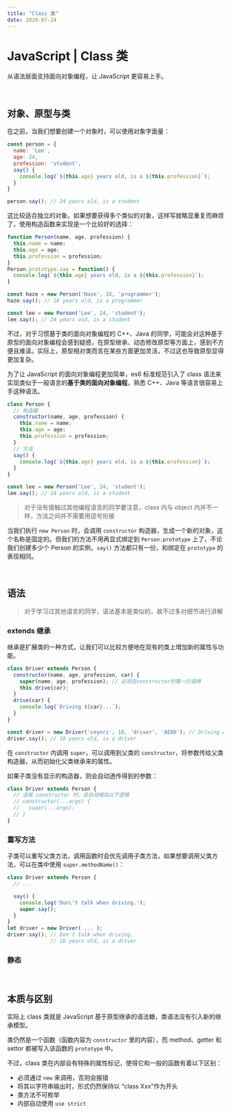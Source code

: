 ```yaml
---
title: "Class 类"
date: 2020-07-24
---
```


# JavaScript | Class 类

从语法层面支持面向对象编程，让 JavaScript 更容易上手。

<br>

## 对象、原型与类

在之前，当我们想要创建一个对象时，可以使用对象字面量：

```js
const person = {
  name: 'Lee',
  age: 24,
  profession: 'student',
  say() {
    console.log(`${this.age} years old, is a ${this.profession}`);
  }
}

person.say(); // 24 years old, is a student
```

这比较适合独立的对象。如果想要获得多个类似的对象，这样写就略显重复而麻烦了，使用构造函数来实现是一个比较好的选择：

```js
function Person(name, age, profession) {
  this.name = name;
  this.age = age;
  this.profession = profession;
}
Person.prototype.say = function() {
  console.log(`${this.age} years old, is a ${this.profession}`);
}

const haze = new Person('Haze', 18, 'programmer');
haze.say(); // 18 years old, is a programmer

const lee = new Person('Lee', 24, 'student');
lee.say(); // 24 years old, is a student
```

不过，对于习惯基于类的面向对象编程的 C++、Java 的同学，可能会对这种基于原型的面向对象编程会感到疑惑，在原型继承、动态修改原型等方面上，感到不方便且难读。实际上，原型相对类而言在某些方面更加灵活，不过这也导致原型显得更加复杂。

为了让 JavaScript 的面向对象编程更加简单，es6 标准规范引入了 class 语法来实现类似于一般语言的**基于类的面向对象编程**，熟悉 C++、Java 等语言很容易上手这种语法。

```js
class Person {
  // 构造器
  constructor(name, age, profession) {
    this.name = name;
    this.age = age;
    this.profession = profession;
  }
  // 方法
  say() {
    console.log(`${this.age} years old, is a ${this.profession}`);
  }
}

const lee = new Person('Lee', 24, 'student');
lee.say(); // 24 years old, is a student
```

> 对于没有接触过其他编程语言的同学要注意，class 内与 object 内并不一样，方法之间并不需要用逗号衔接

当我们执行 `new Person` 时，会调用 `constructor` 构造器，生成一个新的对象，这个名称是固定的。但我们的方法不用再显式绑定到 `Person.prototype` 上了，不论我们创建多少个 Person 的实例，`say()` 方法都只有一份，和绑定在 `prototype` 的表现相同。

<br>

## 语法

> 对于学习过其他语言的同学，语法基本是类似的，故不过多对细节进行讲解

### extends 继承

继承是扩展类的一种方式，让我们可以比较方便地在现有的类上增加新的属性与功能。

```js
class Driver extends Person {
  constructor(name, age, profession, car) {
    super(name, age, profession); // 必须在constructor的第一行调用
    this.drive(car);
  }
  drive(car) {
    console.log(`Driving ${car}...`);
  }
}

const driver = new Driver('ceynri', 18, 'driver', 'AE86'); // Driving AE86...
driver.say(); // 18 years old, is a driver
```

在 `constructor` 内调用 `super`，可以调用到父类的 `constructor`，将参数传给父类构造器，从而初始化父类继承来的属性。

如果子类没有显示的构造器，则会自动透传得到的参数：

```js
class Driver extends Person {
  // 没有 constructor 时，会自动增加以下逻辑
  // constructor(...args) {
  //   super(...args);
  // }
}
```

### 重写方法

子类可以重写父类方法，调用函数时会优先调用子类方法，如果想要调用父类方法，可以在类中使用 `super.methodName()`：

```js
class Driver extends Person {
  // ...

  say() {
    console.log('Don\'t talk when driving.');
    super.say();
  }
}
let driver = new Driver( ... );
driver.say(); // Don't talk when driving.
              // 18 years old, is a driver
```

### 静态



<br>

## 本质与区别

实际上 class 类就是 JavaScript 基于原型继承的语法糖，类语法没有引入新的继承模型。

类仍然是一个函数（函数内容为 `constructor` 里的内容），而 method、getter 和 settor 都被写入该函数的 `prototype` 中。

不过，class 类在内部会有特殊的属性标记，使得它和一般的函数有着以下区别：

- 必须通过 `new` 来调用，否则会报错
- 将其以字符串输出时，形式仍然保持以 “class Xxx”作为开头
- 类方法不可枚举
- 内部自动使用 `use strict`

<br>
